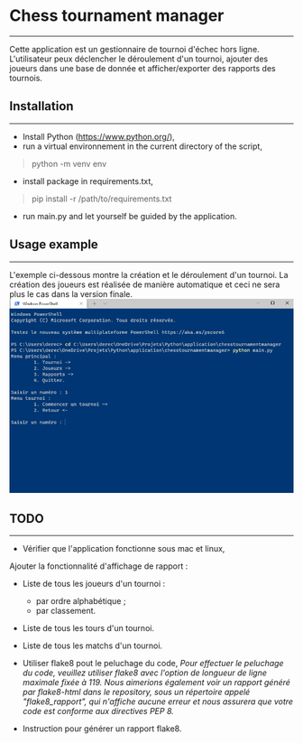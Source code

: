 # Chess tournament manager
***
Cette application est un gestionnaire de tournoi d'échec hors ligne.
L'utilisateur peux déclencher le déroulement d'un tournoi, ajouter des joueurs dans une base de donnée et afficher/exporter des rapports des tournois.
## Installation
***
* Install Python (https://www.python.org/), 
* run a virtual environnement in the current directory of the script,
> python -m venv env
* install package in requirements.txt,
> pip install -r /path/to/requirements.txt
* run main.py and let yourself be guided by the application.
## Usage example
***
L'exemple ci-dessous montre la création et le déroulement d'un tournoi.
La création des joueurs est réalisée de manière automatique et ceci ne sera plus le cas dans la version finale.
![](https://github.com/KDerec/chesstournamentmanager/blob/master/usage_example.gif)
## TODO 
***
* Vérifier que l'application fonctionne sous mac et linux,

Ajouter la fonctionnalité d'affichage de rapport :
* Liste de tous les joueurs d'un tournoi :
    * par ordre alphabétique ;
    * par classement.
* Liste de tous les tours d'un tournoi.
* Liste de tous les matchs d'un tournoi.

* Utiliser flake8 pout le peluchage du code,
_Pour effectuer le peluchage du code, veuillez utiliser flake8 avec l'option de longueur de ligne maximale fixée à 119. Nous aimerions également voir un rapport généré par flake8-html dans le repository, sous un répertoire appelé "flake8_rapport", qui n'affiche aucune erreur et nous assurera que votre code est conforme aux directives PEP 8._

* Instruction pour générer un rapport flake8.